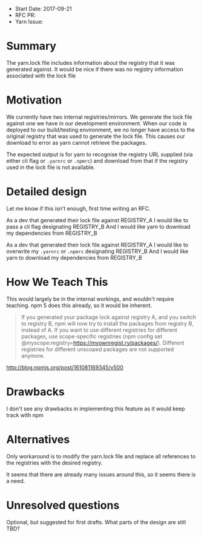 - Start Date: 2017-09-21
- RFC PR:
- Yarn Issue:

# Summary

The yarn.lock file includes information about the registry that it was generated against. It would
be nice if there was no registry information associated with the lock file

# Motivation

We currently have two internal registries/mirrors. We generate the lock file against one we have in
our development environment. When our code is deployed to our build/testing environment, we
no longer have access to the original registry that was used to generate the lock file. This causes
our download to error as yarn cannot retrieve the packages.

The expected output is for yarn to recognise the registry URL supplied (via either cli flag or
`.yarnrc` or `.npmrc`) and download from that if the registry used in the lock file is not available.


# Detailed design

Let me know if this isn't enough, first time writing an RFC.


As a dev that generated their lock file against REGISTRY_A
I would like to pass a cli flag designating REGISTRY_B
And I would like yarn to download my dependencies from REGISTRY_B

As a dev that generated their lock file against REGISTRY_A
I would like to overwrite my `.yarnrc` or `.npmrc` designating REGISTRY_B
And I would like yarn to download my dependencies from REGISTRY_B

# How We Teach This

This would largely be in the internal workings, and wouldn't require teaching. npm 5 does this
already, so it would be inherent.

> If you generated your package lock against registry A, and you switch to registry B, npm will now try to install the packages from registry B, instead of A. If you want to use different registries for different packages, use scope-specific registries (npm config set @myscope:registry=https://myownregist.ry/packages/). Different registries for different unscoped packages are not supported anymore.

http://blog.npmjs.org/post/161081169345/v500

# Drawbacks

I don't see any drawbacks in implementing this feature as it would keep track with npm

# Alternatives

Only workaround is to modify the yarn.lock file and replace all references to the registries with
the desired registry.

It seems that there are already many issues around this, so it seems there is a need.

# Unresolved questions

Optional, but suggested for first drafts. What parts of the design are still
TBD?
